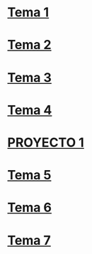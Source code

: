 # [Tema 1](ut01/index.md)  
# [Tema 2](ut02/index.md)  
# [Tema 3](ut03/index.md)
# [Tema 4](ut04/doc.md)
# [PROYECTO 1](proyecto/doc.md)
# [Tema 5](ut05/index.md)
# [Tema 6](ut06/index.md)
# [Tema 7](ut07/index.md)

